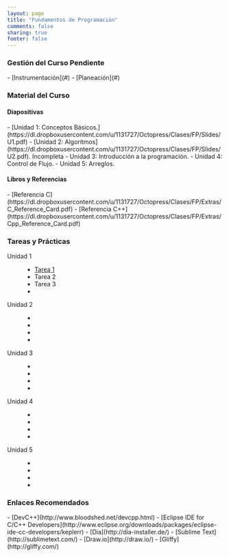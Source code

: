 ```yaml
---
layout: page
title: "Fundamentos de Programación"
comments: false
sharing: true
footer: false
---
```

<h3>Gestión del Curso <span class="label label-warning">Pendiente</span></h3>
- [Instrumentación](#)
- [Planeación](#)

<h3>Material del Curso</h3>
<h4>Diapositivas</h4>
- [Unidad 1: Conceptos Básicos.](https://dl.dropboxusercontent.com/u/1131727/Octopress/Clases/FP/Slides/U1.pdf)
- [Unidad 2: Algoritmos](https://dl.dropboxusercontent.com/u/1131727/Octopress/Clases/FP/Slides/U2.pdf). <span class="label label-danger">Incompleta</span>
- Unidad 3: Introducción a la programación.
- Unidad 4: Control de Flujo.
- Unidad 5: Arreglos.

<h4>Libros y Referencias</h4>
- [Referencia C](https://dl.dropboxusercontent.com/u/1131727/Octopress/Clases/FP/Extras/C_Reference_Card.pdf)
- [Referencia C++](https://dl.dropboxusercontent.com/u/1131727/Octopress/Clases/FP/Extras/Cpp_Reference_Card.pdf)

<h3>Tareas y Prácticas</h3>
<dl class="dl-horizontal">
  <dt>Unidad 1</dt>
  <dd>
    <ul class="list-inline">
      <li><a href="https://dl.dropboxusercontent.com/u/1131727/Octopress/Clases/FP/HW/Tarea1.txt">Tarea 1</a></li>
      <li>Tarea 2</li>
      <li>Tarea 3</li>
      <li></li>
    </ul>
  </dd>
  <dt>Unidad 2</dt>
  <dd>
    <ul class="list-inline">
      <li></li>
      <li></li>
      <li></li>
      <li></li>
    </ul>
  </dd>
  <dt>Unidad 3</dt>
  <dd>
    <ul class="list-inline">
      <li></li>
      <li></li>
      <li></li>
      <li></li>
    </ul>
  </dd>
  <dt>Unidad 4</dt>
  <dd>
    <ul class="list-inline">
      <li></li>
      <li></li>
      <li></li>
      <li></li>
    </ul>
  </dd>
  <dt>Unidad 5</dt>
  <dd>
    <ul class="list-inline">
      <li></li>
      <li></li>
      <li></li>
      <li></li>
    </ul>
  </dd>
</dl>

<h3>Enlaces Recomendados</h3>
- [DevC++](http://www.bloodshed.net/devcpp.html)
- [Eclipse IDE for C/C++ Developers](http://www.eclipse.org/downloads/packages/eclipse-ide-cc-developers/keplerr)
- [Dia](http://dia-installer.de/)
- [Sublime Text](http://sublimetext.com/)
- [Draw.io](http://draw.io/)
- [Gliffy](http://gliffy.com/)
